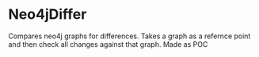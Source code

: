 # Neo4jDiffer
Compares neo4j graphs for differences. 
Takes a graph as a refernce point and then check all changes against that graph. 
Made as POC 
